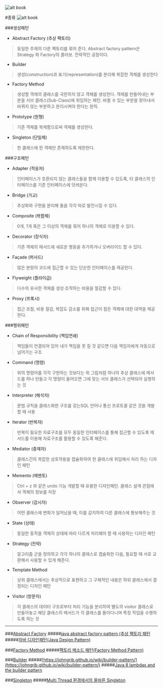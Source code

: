 ![alt book](https://t1.daumcdn.net/cfile/tistory/2719C34052EC1C3C11?original)

#종류
![alt book](https://t1.daumcdn.net/cfile/tistory/99365F365B6A155511)

###생성패턴

- Abstract Factory (추상 팩토리)   
> 동일한 주제의 다른 팩토리를 묶어 준다.
> Abstract factory pattern은 Strategy 와 Factory의 콜라보. 전략적인 공장이다.

- Builder 
> 생성(construction)과 표기(representation)를 분리해 복잡한 객체를 생성한다

- Factory Method 
> 생성할 객체의 클래스를 국한하지 않고 객체를 생성한다.
> 객체를 만들어내는 부분을 서브 클래스(Sub-Class)에 위임하는 패턴.
> 바뀔 수 있는 부분을 찾아내서 바뀌지 않는 부분하고 분리시켜야 한다는 원칙.

- Prototype (원형) 
> 기존 객체를 복제함으로써 객체를 생성한다.

- Singleton (단일체) 
> 한 클래스에 한 객체만 존재하도록 제한한다.


###구조패턴

- Adapter (적응자) 
> 인터페이스가 호환되지 않는 클래스들을 함께 이용할 수 있도록, 타 클래스의 인터페이스를 기존 인터페이스에 덧씌운다.

- Bridge (가교) 
> 추상화와 구현을 분리해 둘을 각각 따로 발전시킬 수 있다.

- Composite (복합체) 
>  0개, 1개 혹은 그 이상의 객체를 묶어 하나의 객체로 이용할 수 있다.

- Decorator (장식자) 
> 기존 객체의 매서드에 새로운 행동을 추가하거나 오버라이드 할 수 있다.

- Façade (퍼사드) 
> 많은 분량의 코드에 접근할 수 있는 단순한 인터페이스를 제공한다.

- Flyweight (플라이급) 
> 다수의 유사한 객체를 생성·조작하는 비용을 절감할 수 있다.

- Proxy (프록시) 
> 접근 조절, 비용 절감, 복잡도 감소를 위해 접근이 힘든 객체에 대한 대역을 제공한다.


###행위패턴

- Chain of Responsibility (책임연쇄) 
> 책임들이 연결되어 있어 내가 책임을 못 질 것 같으면 다음 책임자에게 자동으로 넘어가는 구조

- Command (명령) 
> 위의 명령어를 각각 구현하는 것보다는 위 그림처럼 하나의 추상 클래스에 메서드를 하나 만들고 각 명령이 들어오면 그에 맞는 서브 클래스가 선택되어 실행하는 것

- Interpreter (해석자) 
> 문법 규칙을 클래스화한 구조를 갖는SQL 언어나 통신 프로토콜 같은 것을 개발할 때 사용

- Iterator (반복자) 
> 반복이 필요한 자료구조를 모두 동일한 인터페이스를 통해 접근할 수 있도록 메서드를 이용해 자료구조를 활용할 수 있도록 해준다.

- Mediator (중재자) 
> 클래스간의 복잡한 상호작용을 캡슐화하여 한 클래스에 위임해서 처리 하는 디자인 패턴

- Memento (메멘토) 
> Ctrl + z 와 같은 undo 기능 개발할 때 유용한 디자인패턴. 클래스 설계 관점에서 객체의 정보를 저장

- Observer (감시자) 
> 어떤 클래스에 변화가 일어났을 때, 이를 감지하여 다른 클래스에 통보해주는 것

- State (상태) 
> 동일한 동작을 객체의 상태에 따라 다르게 처리해야 할 때 사용하는 디자인 패턴

- Strategy (전략) 
> 알고리즘 군을 정의하고 각각 하나의 클래스로 캡슐화한 다음, 필요할 때 서로 교환해서 사용할 수 있게 해준다.

- Template Method 
> 상위 클래스에서는 추상적으로 표현하고 그 구체적인 내용은 하위 클래스에서 결정되는 디자인 패턴

- Visitor (방문자) 
> 각 클래스의 데이터 구조로부터 처리 기능을 분리하여 별도의 visitor 클래스로 만들어놓고 해당 클래스의 메서드가 각 클래스를 돌아다니며 특정 작업을 수행하도록 하는 것

---

###[Abstract Factory](https://ko.wikipedia.org/wiki/%EC%B6%94%EC%83%81_%ED%8C%A9%ED%86%A0%EB%A6%AC_%ED%8C%A8%ED%84%B4)
#####[java abstract factory pattern (추상 팩토리 패턴](https://blog.seotory.com/post/2016/08/java-abstract-factory-pattern)
#####[자바 디자인패턴(Java Design Pattern)](http://oniondev.egloos.com/9663271)


###[Factory Method](https://ko.wikipedia.org/wiki/%ED%8C%A9%ED%86%A0%EB%A6%AC_%EB%A9%94%EC%84%9C%EB%93%9C_%ED%8C%A8%ED%84%B4)
#####[팩토리 메소드 패턴(Factory Method Pattern)](https://jdm.kr/blog/180)


###[Builder](https://ko.wikipedia.org/wiki/%EB%B9%8C%EB%8D%94_%ED%8C%A8%ED%84%B4)
#####[https://johngrib.github.io/wiki/builder-pattern/](https://johngrib.github.io/wiki/builder-pattern/)
#####[Java 8 lambdas and the builder pattern](https://leelevett.wordpress.com/2014/06/27/java-8-lambdas-and-the-builder-pattern/)


###[Singleton](https://ko.wikipedia.org/wiki/%EC%8B%B1%EA%B8%80%ED%84%B4_%ED%8C%A8%ED%84%B4)
#####[Multi Thread 환경에서의 올바른 Singleton](https://medium.com/@joongwon/multi-thread-%ED%99%98%EA%B2%BD%EC%97%90%EC%84%9C%EC%9D%98-%EC%98%AC%EB%B0%94%EB%A5%B8-singleton-578d9511fd42)